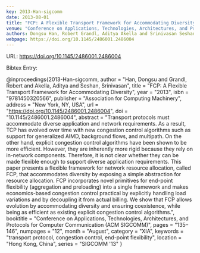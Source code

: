 ```yaml
---
key: 2013-Han-sigcomm
date: 2013-08-01
title: "FCP: A Flexible Transport Framework for Accommodating Diversity"
venue: "Conference on Applications, Technologies, Architectures, and Protocols for Computer Communication (ACM SIGCOMM)"
authors: Dongsu Han, Robert Grandl, Aditya Akella and Srinivasan Seshan
webpage: https://doi.org/10.1145/2486001.2486004
---
```


URL: https://doi.org/10.1145/2486001.2486004

Bibtex Entry:

@inproceedings{2013-Han-sigcomm,
    author = "Han, Dongsu and Grandl, Robert and Akella, Aditya and Seshan, Srinivasan",
    title = "FCP: A Flexible Transport Framework for Accommodating Diversity",
    year = "2013",
    isbn = "9781450320566",
    publisher = "Association for Computing Machinery",
    address = "New York, NY, USA",
    url = "https://doi.org/10.1145/2486001.2486004",
    doi = "10.1145/2486001.2486004",
    abstract = "Transport protocols must accommodate diverse application and network requirements. As a result, TCP has evolved over time with new congestion control algorithms such as support for generalized AIMD, background flows, and multipath. On the other hand, explicit congestion control algorithms have been shown to be more efficient. However, they are inherently more rigid because they rely on in-network components. Therefore, it is not clear whether they can be made flexible enough to support diverse application requirements. This paper presents a flexible framework for network resource allocation, called FCP, that accommodates diversity by exposing a simple abstraction for resource allocation. FCP incorporates novel primitives for end-point flexibility (aggregation and preloading) into a single framework and makes economics-based congestion control practical by explicitly handling load variations and by decoupling it from actual billing. We show that FCP allows evolution by accommodating diversity and ensuring coexistence, while being as efficient as existing explicit congestion control algorithms.",
    booktitle = "Conference on Applications, Technologies, Architectures, and Protocols for Computer Communication (ACM SIGCOMM)",
    pages = "135–146",
    numpages = "12",
    month = "August",
    category = "XIA",
    keywords = "transport protocol, congestion control, end-point flexibility",
    location = "Hong Kong, China",
    series = "SIGCOMM '13"
}


